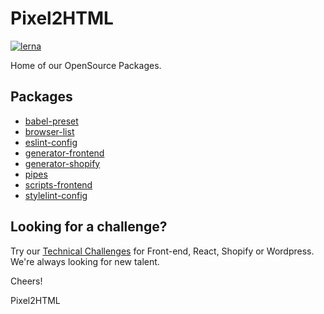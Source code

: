 # Pixel2HTML

[![lerna](https://img.shields.io/badge/maintained%20with-lerna-cc00ff.svg)](https://lernajs.io/)

Home of our OpenSource Packages.

## Packages

* [babel-preset](https://www.npmjs.com/package/@pixel2html/babel-preset)
* [browser-list](https://www.npmjs.com/package/@pixel2html/browser-list)
* [eslint-config](https://www.npmjs.com/package/@pixel2html/eslint-config)
* [generator-frontend](https://www.npmjs.com/package/@pixel2html/generator-frontend)
* [generator-shopify](https://www.npmjs.com/package/@pixel2html/generator-shopify)
* [pipes](https://www.npmjs.com/package/@pixel2html/pipes)
* [scripts-frontend](https://www.npmjs.com/package/@pixel2html/scripts-frontend)
* [stylelint-config](https://www.npmjs.com/package/@pixel2html/stylelint-config)

## Looking for a challenge?

Try our [Technical Challenges](https://code.pixel2html.com/open-source/technical-challenges) for Front-end, React, Shopify or Wordpress. We're always looking for new talent.

Cheers!

Pixel2HTML
